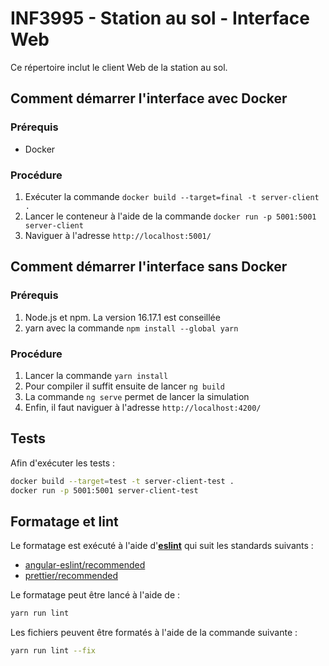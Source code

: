 # INF3995 - Station au sol - Interface Web

Ce répertoire inclut le client Web de la station au sol.

## Comment démarrer l'interface **avec** Docker

### Prérequis
- Docker

### Procédure
1. Exécuter la commande ``docker build --target=final -t server-client .``
2. Lancer le conteneur à l'aide de la commande ``docker run -p 5001:5001 server-client``
3. Naviguer à l'adresse `http://localhost:5001/`

## Comment démarrer l'interface **sans** Docker
### Prérequis
1. Node.js et npm. La version 16.17.1 est conseillée
2. yarn avec la commande ``npm install --global yarn``
### Procédure
1. Lancer la commande ``yarn install``
2. Pour compiler il suffit ensuite de lancer ``ng build``
3. La commande ``ng serve`` permet de lancer la simulation
4. Enfin, il faut naviguer à l'adresse ``http://localhost:4200/``

## Tests

Afin d'exécuter les tests :

```bash
docker build --target=test -t server-client-test .
docker run -p 5001:5001 server-client-test
```

## Formatage et lint

Le formatage est exécuté à l'aide d'[**eslint**](https://eslint.org/) qui suit les standards suivants :
- [angular-eslint/recommended](https://github.com/angular-eslint/angular-eslint)
- [prettier/recommended](https://github.com/prettier/eslint-plugin-prettier)

Le formatage peut être lancé à l'aide de :
```bash
yarn run lint
```

Les fichiers peuvent être formatés à l'aide de la commande suivante :
```bash
yarn run lint --fix
```
